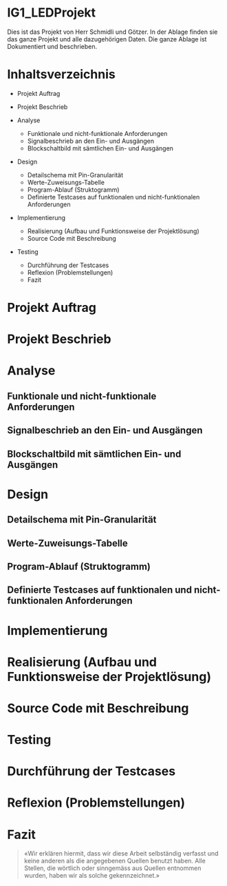 # IG1_LEDProjekt

Dies ist das Projekt von Herr Schmidli und Götzer. In der Ablage finden sie das ganze Projekt und alle dazugehörigen Daten. Die ganze Ablage ist Dokumentiert und beschrieben.

# Inhaltsverzeichnis
- Projekt Auftrag
- Projekt Beschrieb
- Analyse
    - Funktionale und nicht-funktionale Anforderungen
    - Signalbeschrieb an den Ein- und Ausgängen
    - Blockschaltbild mit sämtlichen Ein- und Ausgängen

- Design
    - Detailschema mit Pin-Granularität
    - Werte-Zuweisungs-Tabelle
    - Program-Ablauf (Struktogramm)
    - Definierte Testcases auf funktionalen und nicht-funktionalen Anforderungen

- Implementierung
    - Realisierung (Aufbau und Funktionsweise der Projektlösung)
    - Source Code mit Beschreibung

- Testing
    - Durchführung der Testcases
    - Reflexion (Problemstellungen)
    - Fazit

# Projekt Auftrag

# Projekt Beschrieb

# Analyse
## Funktionale und nicht-funktionale Anforderungen
## Signalbeschrieb an den Ein- und Ausgängen
## Blockschaltbild mit sämtlichen Ein- und Ausgängen

# Design
## Detailschema mit Pin-Granularität
## Werte-Zuweisungs-Tabelle
## Program-Ablauf (Struktogramm)
## Definierte Testcases auf funktionalen und nicht-funktionalen Anforderungen

# Implementierung
# Realisierung (Aufbau und Funktionsweise der Projektlösung)
# Source Code mit Beschreibung

# Testing
# Durchführung der Testcases
# Reflexion (Problemstellungen)
# Fazit






>«Wir erklären hiermit, dass wir diese Arbeit selbständig verfasst und keine anderen als die angegebenen Quellen benutzt haben. Alle Stellen, die wörtlich oder sinngemäss aus Quellen entnommen wurden, haben wir als solche gekennzeichnet.»